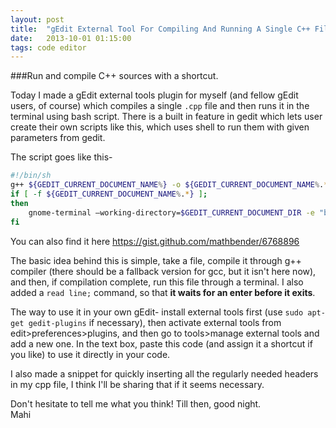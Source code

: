 ```yaml
---
layout: post
title:  "gEdit External Tool For Compiling And Running A Single C++ File"
date:   2013-10-01 01:15:00
tags: code editor
---
```


###Run and compile C++ sources with a shortcut.

Today I made a gEdit external tools plugin for myself (and fellow gEdit users, of course) which compiles a single `.cpp` file and then runs it in the terminal using bash script. There is a built in feature in gedit which lets user create their own scripts like this, which uses shell to run them with given parameters from gedit.

<!--more-->

The script goes like this-

```bash
#!/bin/sh
g++ ${GEDIT_CURRENT_DOCUMENT_NAME%} -o ${GEDIT_CURRENT_DOCUMENT_NAME%.*}
if [ -f ${GEDIT_CURRENT_DOCUMENT_NAME%.*} ];
then
    gnome-terminal –working-directory=$GEDIT_CURRENT_DOCUMENT_DIR -e "bash -c \"./${GEDIT_CURRENT_DOCUMENT_NAME%.*}; read line;\"" &
fi
```

You can also find it here <https://gist.github.com/mathbender/6768896>

The basic idea behind this is simple, take a file, compile it through g++ compiler (there should be a fallback version for gcc, but it isn't here now), and then, if compilation complete, run this file through a terminal. I also added a `read line;` command, so that **it waits for an enter before it exits**.

The way to use it in your own gEdit- install external tools first (use `sudo apt-get gedit-plugins` if necessary), then activate external tools from edit>preferences>plugins, and then go to tools>manage external tools and add a new one. In the text box, paste this code (and assign it a shortcut if you like) to use it directly in your code.

I also made a snippet for quickly inserting all the regularly needed headers in my cpp file, I think I'll be sharing that if it seems necessary.

Don't hesitate to tell me what you think! Till then, good night.<br/>Mahi